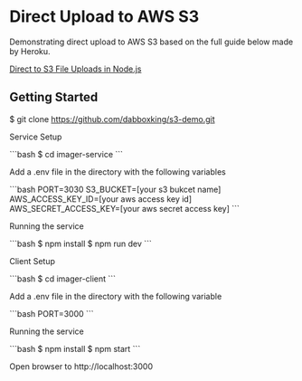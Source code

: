 # Direct Upload to AWS S3
<p>Demonstrating direct upload to AWS S3 based on the full guide below made by Heroku.</p>
<p><a href="https://devcenter.heroku.com/articles/s3-upload-node" target="_blank" title="Direct to S3 File Uploads in Node.js">Direct to S3 File Uploads in Node.js</a> </p>

## Getting Started
$ git clone https://github.com/dabboxking/s3-demo.git

<p>Service Setup</p>
```bash
$ cd imager-service
```
<p>Add a .env file in the directory with the following variables</p>
```bash
PORT=3030
S3_BUCKET=[your s3 bukcet name]
AWS_ACCESS_KEY_ID=[your aws access key id]
AWS_SECRET_ACCESS_KEY=[your aws secret access key]
```
<p>Running the service</p>
```bash
$ npm install
$ npm run dev
```
<p>Client Setup</p>
```bash
$ cd imager-client
```
<p>Add a .env file in the directory with the following variable</p>
```bash
PORT=3000
```
<p>Running the service</p>
```bash
$ npm install
$ npm start
```
<p>Open browser to http://localhost:3000</p>
